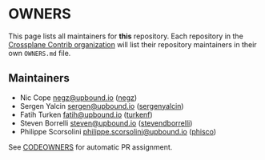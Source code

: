 <!--
SPDX-FileCopyrightText: 2025 The Crossplane Authors <https://crossplane.io>

SPDX-License-Identifier: CC-BY-4.0
-->

# OWNERS

This page lists all maintainers for **this** repository. Each repository in the
[Crossplane Contrib organization](https://github.com/crossplane-contrib/) will list their
repository maintainers in their own `OWNERS.md` file.

## Maintainers
* Nic Cope <negz@upbound.io> ([negz](https://github.com/negz))
* Sergen Yalcin <sergen@upbound.io> ([sergenyalcin](https://github.com/sergenyalcin))
* Fatih Turken <fatih@upbound.io> ([turkenf](https://github.com/turkenf))
* Steven Borrelli <steven@upbound.io> ([stevendborrelli](https://github.com/stevendborrelli))
* Philippe Scorsolini <philippe.scorsolini@upbound.io> ([phisco](https://github.com/phisco))

See [CODEOWNERS](./CODEOWNERS) for automatic PR assignment.
